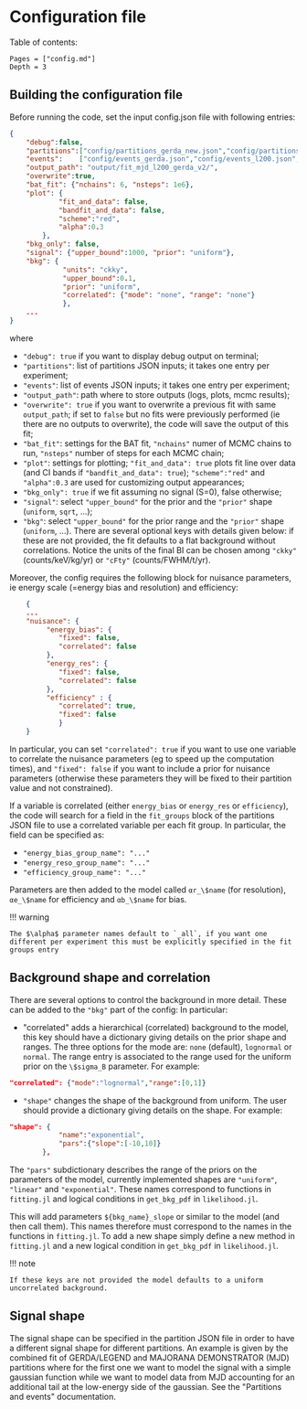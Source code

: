# Configuration file

Table of contents:

```@contents
Pages = ["config.md"]
Depth = 3
```

## Building the configuration file
Before running the code, set the input config.json file with following entries:

```json
{
    "debug":false,
    "partitions":["config/partitions_gerda_new.json","config/partitions_l200.json","config/partitions_mjd_new.json"],
    "events":    ["config/events_gerda.json","config/events_l200.json","config/events_mjd_new_part.json"],
    "output_path": "output/fit_mjd_l200_gerda_v2/",
    "overwrite":true,
    "bat_fit": {"nchains": 6, "nsteps": 1e6},
    "plot": {
            "fit_and_data": false,
            "bandfit_and_data": false,
            "scheme":"red",
            "alpha":0.3
        },
    "bkg_only": false,
    "signal": {"upper_bound":1000, "prior": "uniform"},
    "bkg": {
             "units": "ckky",
             "upper_bound":0.1,
             "prior": "uniform",
             "correlated": {"mode": "none", "range": "none"}
             },
    ...
}
```

where
- `"debug": true` if you want to display debug output on terminal;
- `"partitions"`: list of partitions JSON inputs; it takes one entry per experiment;
- `"events"`: list of events JSON inputs; it takes one entry per experiment;
- `"output_path"`: path where to store outputs (logs, plots, mcmc results);
- `"overwrite": true` if you want to overwrite a previous fit with same `output_path`; if set to `false` but no fits were previously performed (ie there are no outputs to overwrite), the code will save the output of this fit;
- `"bat_fit"`: settings for the BAT fit, `"nchains"` numer of MCMC chains to run, `"nsteps"` number of steps for each MCMC chain;
- `"plot"`: settings for plotting; `"fit_and_data": true` plots fit line over data (and CI bands if `"bandfit_and_data": true`); `"scheme":"red"` and `"alpha":0.3` are used for customizing output appearances;
- `"bkg_only": true` if we fit assuming no signal (S=0), false otherwise;
- `"signal"`: select `"upper_bound"` for the prior and the `"prior"` shape (`uniform`, `sqrt`, ...);
- `"bkg"`: select `"upper_bound"` for the prior range and the `"prior"` shape (`uniform`, ...). There are several optional keys with details given below: if these are not provided, the fit defaults to a flat background without correlations. Notice the units of the final BI can be chosen among `"ckky"` (counts/keV/kg/yr) or `"cFty"` (counts/FWHM/t/yr).


Moreover, the config requires the following block for nuisance parameters, ie energy scale (=energy bias and resolution) and efficiency:
```json
    {
    ...
    "nuisance": { 
         "energy_bias": {
            "fixed": false,
            "correlated": false
         },
         "energy_res": {
            "fixed": false,
            "correlated": false
         },
         "efficiency" : {
            "correlated": true,
            "fixed": false
            }
    }
```

In particular, you can set `"correlated": true` if you want to use one variable to correlate the nuisance parameters (eg to speed up the computation times), and `"fixed": false` if you want to include a prior for nuisance parameters (otherwise these parameters they will be fixed to their partition value and not constrained).
 
If a variable is correlated (either `energy_bias` or `energy_res` or `efficiency`), the code will search for a field in the `fit_groups` block of the partitions JSON file to use a correlated variable per each fit group. 
In particular, the field can be specified as:
- `"energy_bias_group_name": "..."`
- `"energy_reso_group_name": "..."`
- `"efficiency_group_name": "..."`
 
Parameters are then added to the model called `αr_\$name` (for resolution), `αe_\$name` for efficiency and `αb_\$name` for bias.

!!! warning

    The $\alpha$ parameter names default to `_all`, if you want one different per experiment this must be explicitly specified in the fit groups entry

## Background shape and correlation
There are several options to control the background in more detail. These can be added to the `"bkg"` part of the config:
In particular:
 - "correlated" adds a hierarchical (correlated) background to the model, this key should have a dictionary giving details on the prior shape and ranges. The three options for the mode are: `none` (default), `lognormal` or `normal`. The range entry is associated to the range used for the uniform prior on the `\$sigma_B` parameter. For example:

```json
"correlated": {"mode":"lognormal","range":[0,1]}
```


- `"shape"` changes the shape of the background from uniform. The user should provide a dictionary giving details on the shape. For example:

```json
"shape": {
            "name":"exponential",
            "pars":{"slope":[-10,10]}
        },
```

The `"pars"` subdictionary describes the range of the priors on the parameters of the model, currently implemented shapes are `"uniform"`, `"linear"` and `"exponential"`. These names correspond to functions in `fitting.jl` and logical conditions in `get_bkg_pdf` in `likelihood.jl`.

This will add parameters `${bkg_name}_slope` or similar to the model (and then call them). This names therefore must correspond to the names in the functions in `fitting.jl`. To add a new shape simply define a new method in `fitting.jl` and a new logical condition in `get_bkg_pdf` in `likelihood.jl`.

!!! note

    If these keys are not provided the model defaults to a uniform uncorrelated background.

## Signal shape
The signal shape can be specified in the partition JSON file in order to have a different signal shape for different partitions.
An example is given by the combined fit of GERDA/LEGEND and MAJORANA DEMONSTRATOR (MJD) partitions where for the first one we want to model the signal with a simple gaussian function while we want to model data from MJD accounting for an additional tail at the low-energy side of the gaussian.
See the "Partitions and events" documentation.
